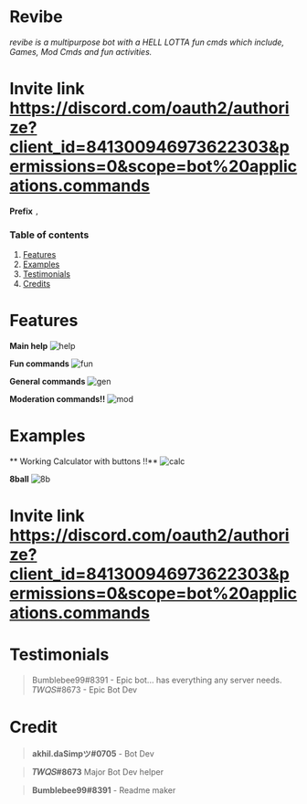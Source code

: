 # Revibe
_revibe is a multipurpose bot with a HELL LOTTA fun cmds which include, Games, Mod Cmds and fun activities._
 
 # Invite link https://discord.com/oauth2/authorize?client_id=841300946973622303&permissions=0&scope=bot%20applications.commands

**Prefix** `,`

### Table of contents
1. [Features](#features)
2. [Examples](#examples)
3. [Testimonials](#testimonials)
4. [Credits](#credit)

# Features
**Main help**
![help](https://media.discordapp.net/attachments/865734794297868288/865961091200712744/help_cmd.png)

**Fun commands**
![fun](https://media.discordapp.net/attachments/865734794297868288/865960511484461056/fun_cmds.png)

**General commands**
![gen](https://media.discordapp.net/attachments/865734794297868288/865963214969372712/Capture.PNG)

**Moderation commands!!**
![mod](https://media.discordapp.net/attachments/865734794297868288/865963210703241226/Capture2.PNG)

# Examples
** Working Calculator with buttons !!**
![calc](https://media.discordapp.net/attachments/865734794297868288/865961534029824051/calc.png)

**8ball**
![8b](https://media.discordapp.net/attachments/865734794297868288/865961517416710174/8ball.png)


# Invite link https://discord.com/oauth2/authorize?client_id=841300946973622303&permissions=0&scope=bot%20applications.commands

# Testimonials
> Bumblebee99#8391 - Epic bot... has everything any server needs.
> 𝑇𝑊𝑄𝑆#8673 - Epic Bot Dev 

# Credit
> **akhil.daSimpツ#0705** - Bot Dev

> **𝑇𝑊𝑄𝑆#8673** Major Bot Dev helper
 
> **Bumblebee99#8391** - Readme maker
